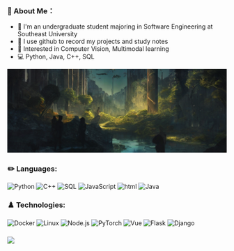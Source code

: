 ### 🦄 About Me：
+ 🏫 I'm an undergraduate student majoring in Software Engineering at Southeast University
+ 📝 I use github to record my projects and study notes
+ 🚀 Interested in Computer Vision, Multimodal learning
+ 💻 Python, Java, C++, SQL


<div align=center width=80%>
<img src="https://github.com/MatthewMaxy/MatthewMaxy/blob/main/Homepage.png"/>
</div>

### ✏️ Languages:

![Python](https://img.shields.io/badge/-Python-D5DDB6?&logo=Python)
![C++](https://img.shields.io/badge/-C++-D5DDB6?&logo=c%2b%2b&logoColor=00599C)
![SQL](https://img.shields.io/badge/-SQL-D5DDB6?&logo=MySQL)
![JavaScript](https://img.shields.io/badge/-JavaScript-D5DDB6?&logo=JavaScript)
![html](https://img.shields.io/badge/-html-D5DDB6?&logo=html)
![Java](https://img.shields.io/badge/-Java-D5DDB6?&logo=Java&logoColor=007396)


### ♟️ Technologies:

![Docker](https://img.shields.io/badge/-Docker-000?&logo=Docker)
![Linux](https://img.shields.io/badge/-Linux-000?&logo=Linux)
![Node.js](https://img.shields.io/badge/-Node.js-000?&logo=node.js)
![PyTorch](https://img.shields.io/badge/-PyTorch-000?&logo=PyTorch)
![Vue](https://img.shields.io/badge/-Vue-000?&logo=Vue.js)
![Flask](https://img.shields.io/badge/-Flask-000?&logo=Flask)
![Django](https://img.shields.io/badge/-Django-000?&logo=Django)
### 
<img height="200px" src="https://bad-apple-github-readme.vercel.app/api?show_bg=1&username=MatthewMaxy">
